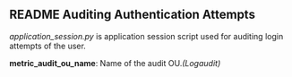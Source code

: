 ## README Auditing Authentication Attempts

*application_session.py* is application session script used for auditing login
attempts of the user.

**metric_audit_ou_name**: Name of the audit OU.*(Logaudit)*
